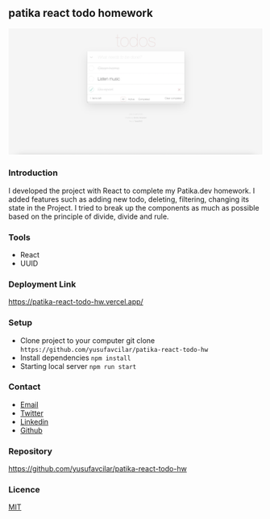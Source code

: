 ## patika react todo homework

<img src="./project-ss.png" />

### Introduction

I developed the project with React to complete my Patika.dev homework. I added features such as adding new todo, deleting, filtering, changing its state in the Project. I tried to break up the components as much as possible based on the principle of divide, divide and rule.

### Tools

* React
* UUID

### Deployment Link

https://patika-react-todo-hw.vercel.app/

### Setup

* Clone project to your computer git clone `https://github.com/yusufavcilar/patika-react-todo-hw`
* Install dependencies `npm install`
* Starting local server `npm run start`
  

### Contact

* <a href="mailto:yusufavcilar53@gmail.com" target="_blank">Email </a>
* [Twitter](https://twitter.com/yusufavcilarr)
* [Linkedin](https://www.linkedin.com/in/yusuf-avcilar/)
* [Github](https://github.com/yusufavcilar)

### Repository

https://github.com/yusufavcilar/patika-react-todo-hw

### Licence

[MIT](LICENCE)
